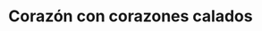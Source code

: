 ---
title: Corazón con corazones calados
date: 
draft: false

# descripcion
description : Corazón con corazones calados

materials: Plata 925

color: Plateado

dimensions: 1,3cm x 1,5cm

code: 02-14-0239

type: "Dijes"

categories: []

# Images
# first image will be shown in the product page
images:
  # - image: "images/path_to_image"
  # La ubicacion de las imagenes es imagenes/Dijes/Dijes.Plata/02-14-0239-corazon-con-corazones-calados
  - image: "./images/dijes/plata/02-14-0239-corazon-con-corazones-calados.JPG"
---